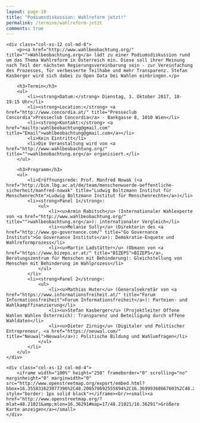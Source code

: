 ```yaml
---
layout: page-10
title: "Podiumsdiskussion: Wahlreform jetzt!"
permalink: /termine/wahlreform-jetzt
comments: true
---
```


<div class="row">

	<div class="col-xs-12 col-md-8">
		<p><a href="http://www.wahlbeobachtung.org/" title="">Wahlbeobachtung.org</a> lädt zu einer Podiumsdiskussion rund um das Thema Wahlreform in Österreich ein. Diese soll ihrer Meinung nach Teil der nächsten Regierungsvereinbarung sein - zur Vereinfachung des Prozesses, für verbesserte Teilhabe und mehr Transparenz. Stefan Kasberger wird sich dabei zu Open Data bei Wahlen einbringen.</p>

		<h3>Termin</h3>
		<ul>
			<li><strong>Datum:</strong> Dienstag, 3. Oktober 2017, 18-19:15 Uhr</li>
			<li><strong>Location:</strong> <a href="http://www.concordia.at/" title="Presseclub Concordia">Presseclub Concordia</a> - Bankgasse 8, 1010 Wien</li>
			<li><strong>Kontakt:</strong> <a href="mailto:wahlbeobachtung@gmail.com" title="Email">wahlbeobachtung@gmail.com</a></li>
			<li>Kein Eintritt</li>
			<li>Die Veranstaltung wird von <a href="http://www.wahlbeobachtung.org/" title="">wahlbeobachtung.org</a> organisiert.</li>
		</ul>

		<h3>Programm</h3>
		<ul>
			<li>Eröffnungsrede: Prof. Manfred Nowak (<a href="http://bim.lbg.ac.at/de/team/menschenwuerde-oeffentliche-sicherheit/manfred-nowak" title="Ludwig Boltzmann Institut für Menschenrechte">Ludwig Boltzmann Institut für Menschenrechte</a>)</li>
			<li><strong>Panel 1</strong>:
				<ul>
					<li><u>Armin Rabitsch</u> (Internationaler Wahlexperte von <a href="http://www.wahlbeobachtung.org/" title="">wahlbeobachtung.org</a>): internationaler Vergleich</li>
					<li><u>Melanie Sully</u> (Direktorin des <a href="http://www.go-governance.com/" title="Go Governance Instituts">Go Governance Instituts</a>): Demokratie-Enquete und Wahlreformprozess</li>
					<li><u>Martin Ladstätter</u> (Obmann von <a href="https://www.bizeps.or.at/" title="BIZEPS">BIZEPS</a>, Beratungszentrum für Menschen mit Behinderung): Gleichstellung von Menschen mit Behinderung im Wahlprozess</li>
				</ul>
			</li>
			<li><strong>Panel 2</strong>:
				<ul>
					<li><u>Mathias Huter</u> (Generalsekretär von <a href="https://www.informationsfreiheit.at/" title="Forum Informationsfreiheit">Forum Informationsfreiheit</a>): Parteien- und Wahlkampffinanzierung</li>
					<li><u>Stefan Kasberger</u> (Projektleiter Offene Wahlen Wahlen Österreich): Transparenz und Beteiligung durch offene Wahldaten</li>
					<li><u>Dieter Zirnig</u> (Digitaler und Politischer Entrepreneur, <a href="https://neuwal.com/" title="Neuwal">Neuwal</a>): Politische Bildung und Wahlumfragen</li>
				</ul>
			</li>
		</ul>
	</div>

	<div class="col-xs-12 col-md-4">
		<iframe width="100%" height="250" frameborder="0" scrolling="no" marginheight="0" marginwidth="0" src="http://www.openstreetmap.org/export/embed.html?bbox=16.355831623077396%2C48.206578692555894%2C16.36999368667603%2C48.213842779753925&amp;layer=mapnik&amp;marker=48.21021086495543%2C16.36291265487671" style="border: 1px solid black"></iframe><br/><small><a href="http://www.openstreetmap.org/?mlat=48.21021&amp;mlon=16.36291#map=17/48.21021/16.36291">Größere Karte anzeigen</a></small>
	</div>

</div>
